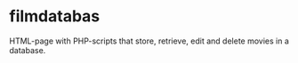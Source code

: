 # filmdatabas
HTML-page with PHP-scripts that store, retrieve, edit and delete movies in a database.
